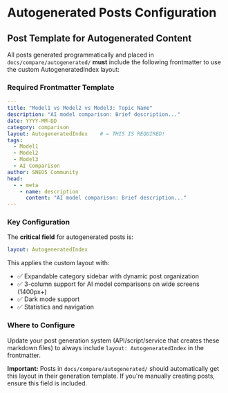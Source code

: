 # Autogenerated Posts Configuration

## Post Template for Autogenerated Content

All posts generated programmatically and placed in `docs/compare/autogenerated/` **must** include the following frontmatter to use the custom AutogeneratedIndex layout:

### Required Frontmatter Template

```yaml
---
title: "Model1 vs Model2 vs Model3: Topic Name"
description: "AI model comparison: Brief description..."
date: YYYY-MM-DD
category: comparison
layout: AutogeneratedIndex    # ← THIS IS REQUIRED!
tags:
  - Model1
  - Model2
  - Model3
  - AI Comparison
author: SNEOS Community
head:
  - - meta
    - name: description
      content: "AI model comparison: Brief description..."
---
```

### Key Configuration

The **critical field** for autogenerated posts is:
```yaml
layout: AutogeneratedIndex
```

This applies the custom layout with:
- ✅ Expandable category sidebar with dynamic post organization
- ✅ 3-column support for AI model comparisons on wide screens (1400px+)
- ✅ Dark mode support
- ✅ Statistics and navigation

### Where to Configure

Update your post generation system (API/script/service that creates these markdown files) to always include `layout: AutogeneratedIndex` in the frontmatter.

**Important:** Posts in `docs/compare/autogenerated/` should automatically get this layout in their generation template. If you're manually creating posts, ensure this field is included.